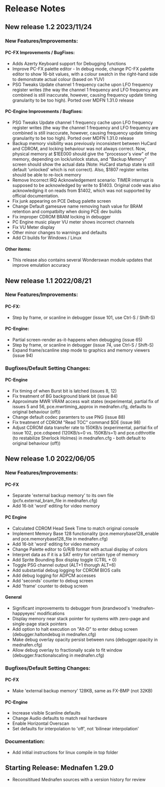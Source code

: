 # Release Notes

## New release 1.2 2023/11/24

### New Features/Improvements:

#### PC-FX Improvements / BugFixes: 
 - Adds Azerty Keyboard support for Debugging functions
 - Improve PC-FX palette editor - In debug mode, change PC-FX palette editor to show 16-bit values, with a colour swatch in the right-hand side to demonstrate actual colour (based on YUV)
 - PSG Tweaks Update channel 1 frequency cache upon LFO frequency register writes (the way the channel 1 frequency and LFO frequency are combined is still inaccurate, however, causing frequency update timing granularity to be too high). Ported over MDFN 1.31.0 release

#### PC-Engine Improvements / Bugfixes:
- PSG Tweaks Update channel 1 frequency cache upon LFO frequency register writes (the way the channel 1 frequency and LFO frequency are combined is still inaccurate, however, causing frequency update timing granularity to be too high). Ported over MDFN 1.31.0 release
- Backup memory visibility was previously inconsistent between HuCard and CDROM, and locking behaviour was not always correct. Now, physical memory at $1EE000 should give the "processor's view" of the memory, depending on lock/unlock status, and "Backup Memory" screen should show the actual data (Note: HuCard startup state is still default 'unlocked' which is not correct). Also, $1807 register writes should be able to re-lock memory
- Remove Incorrect IRQ Acknowledgement scenario: TIMER interrupt is supposed to be acknowledged by write to $1403. Original code was also acknowledging it on reads from $1402, which was not supported by official documentation.
- Fix junk appearing on PCE Debug palette screen 
- Change Default gamesave name removing hash value for BRAM retention and compatbilty when doing PCE dev builds
- Fix improper CDROM BRAM locking in debugger
- PC Engine music player VU meter shows incorrect channels
- Fix VU Meter display
- Other minor changes to warnings and defaults
- Add CI builds for Windows / Linux
  
#### Other items:
 - This release also contains several Wonderswan module updates that improve emulation accuracy

## New release 1.1 2022/08/21

### New Features/Improvements:

#### PC-FX:
 - Step by frame, or scanline in debugger (issue 101, use Ctrl-S / Shift-S)

#### PC-Engine:
 - Partial screen-render as-it-happens when debugging (issue 65)
 - Step by frame, or scanline in debugger (issue 74, use Ctrl-S / Shift-S)
 - Expand frame/scanline step mode to graphics and memory viewers (issue 94)

### Bugfixes/Default Setting Changes:

#### PC-Engine
 - Fix timing of when Burst bit is latched (issues 8, 12)
 - Fix treatment of BG background blank bit (issue 84)
 - Approximate MWR VRAM access wait states (experimental, partial fix of issues 5 and 56,
pce.mwrtiming_approx in mednafen.cfg, defaults to original behaviour (off))
 - Change default codec paramters to use PNG (issue 88)
 - Fix treatment of CDROM "Read TOC" command $DE (issue 98) 
 - Adjust CDROM data transfer rate to 150KB/s (experimental, partial fix of issue 102,
pce.cdspeed (120KB/s=0 vs. 150KB/s=1) and pce.cdthrottle (to restabilize Sherlock Holmes) in
mednafen.cfg - both default to original behaviour (off))


## New release 1.0 2022/06/05

### New Features/Improvements:

#### PC-FX
 - Separate 'external backup memory' to its own file (pcfx.external_bram_file in mednafen.cfg)
 - Add 16-bit 'word' editing for video memory

#### PC Engine
 - Calculated CDROM Head Seek Time to match original console
 - Implement Memory Base 128 functionality (pce.memorybase128_enable and pce.memorybase128_file in mednafen.cfg)
 - Add 16-bit 'word' editing for video memory
 - Change Palette editor to G/R/B format with actual display of colors
 - Interpret data as if it is a SAT entry for certain type of memory
 - Add Sprite Bounding Box display toggle (CTRL + 0)
 - Toggle PSG channel output (ALT+1 thorugh ALT+6)
 - Add substantial debug logging for CDROM BIOS calls
 - Add debug logging for ADPCM accesses
 - Add 'seconds' counter to debug screen
 - Add 'frame' counter to debug screen

#### General
 - Significant improvements to debugger from jbrandwood's 'mednafen-happyeyes' modifications
 - Display memory near stack pointer for systems with zero-page and single-page stack pointers
 - Add option to halt execution on "Alt-D" to enter debug screen (debugger.haltondebug in mednafen.cfg)
 - Make debug overlay opacity persist between runs (debugger.opacity in mednafen.cfg)
 - Allow debug overlay to fractionally scale to fit window (debugger.fractionalscaling in mednafen.cfg)

### Bugfixes/Default Setting Changes:

#### PC-FX
 - Make 'external backup memory' 128KB, same as FX-BMP (not 32KB)

#### PC-Engine
 - Increase visible Scanline defaults
 - Change Audio defaults to match real hardware
 - Enable Horizontal Overscan
 - Set defaults for interpolation to 'off', not 'bilinear interpolation'

### Documentation:
 - Add initial instructions for linux compile in top folder

## Starting Release: Mednafen 1.29.0

 - Reconsititued Mednafen sources with a version history for review
